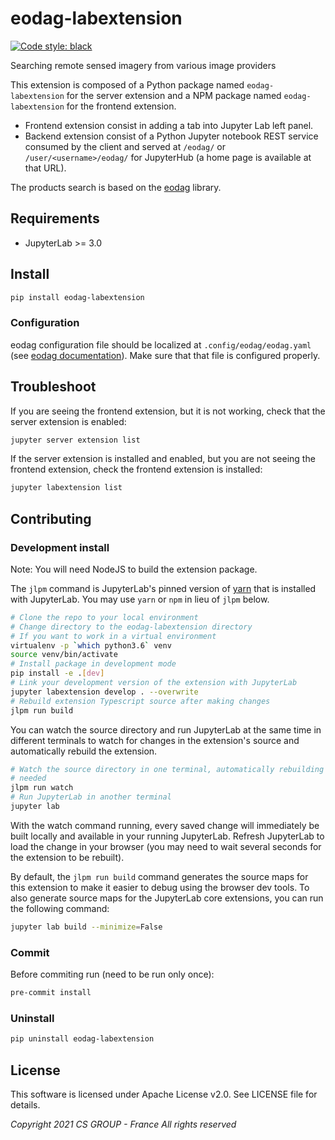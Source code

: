 # eodag-labextension

[![Code style: black](https://img.shields.io/badge/code%20style-black-000000.svg)](https://github.com/psf/black)

Searching remote sensed imagery from various image providers

This extension is composed of a Python package named `eodag-labextension`
for the server extension and a NPM package named `eodag-labextension`
for the frontend extension.

- Frontend extension consist in adding a tab into Jupyter Lab left panel.
- Backend extension consist of a Python Jupyter notebook REST service consumed
  by the client and served at `/eodag/` or `/user/<username>/eodag/` for
  JupyterHub (a home page is available at that URL).

The products search is based on the [eodag](https://eodag.readthedocs.io) library.

## Requirements

- JupyterLab >= 3.0

## Install

```bash
pip install eodag-labextension
```

### Configuration

eodag configuration file should be localized at `.config/eodag/eodag.yaml` (see [eodag documentation](https://eodag.readthedocs.io/en/latest/intro.html?highlight=eodag.yml#how-to-configure-authentication-for-available-providers)).
Make sure that that file is configured properly.

## Troubleshoot

If you are seeing the frontend extension, but it is not working, check
that the server extension is enabled:

```bash
jupyter server extension list
```

If the server extension is installed and enabled, but you are not seeing
the frontend extension, check the frontend extension is installed:

```bash
jupyter labextension list
```

## Contributing

### Development install

Note: You will need NodeJS to build the extension package.

The `jlpm` command is JupyterLab's pinned version of
[yarn](https://yarnpkg.com/) that is installed with JupyterLab. You may use
`yarn` or `npm` in lieu of `jlpm` below.

```bash
# Clone the repo to your local environment
# Change directory to the eodag-labextension directory
# If you want to work in a virtual environment
virtualenv -p `which python3.6` venv
source venv/bin/activate
# Install package in development mode
pip install -e .[dev]
# Link your development version of the extension with JupyterLab
jupyter labextension develop . --overwrite
# Rebuild extension Typescript source after making changes
jlpm run build
```

You can watch the source directory and run JupyterLab at the same time in
different terminals to watch for changes in the extension's source and
automatically rebuild the extension.

```bash
# Watch the source directory in one terminal, automatically rebuilding when
# needed
jlpm run watch
# Run JupyterLab in another terminal
jupyter lab
```

With the watch command running, every saved change will immediately be built
locally and available in your running JupyterLab. Refresh JupyterLab to load
the change in your browser (you may need to wait several seconds for the
extension to be rebuilt).

By default, the `jlpm run build` command generates the source maps for this
extension to make it easier to debug using the browser dev tools. To also
generate source maps for the JupyterLab core extensions, you can run the
following command:

```bash
jupyter lab build --minimize=False
```

### Commit

Before commiting run (need to be run only once):

```bash
pre-commit install
```

### Uninstall

```bash
pip uninstall eodag-labextension
```

## License

This software is licensed under Apache License v2.0.
See LICENSE file for details.

_Copyright 2021 CS GROUP - France
All rights reserved_
